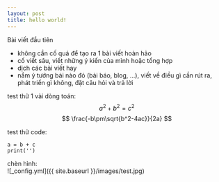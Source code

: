 ```yaml
---
layout: post
title: hello world!
---
```


Bài viết đầu tiên   
+ không cần cố quá để tạo ra 1 bài viết hoàn hảo
+ cố viết sâu, viết những ý kiến của mình hoặc tổng hợp  
+ dịch các bài viết hay   
+ nắm ý tưởng bài nào đó (bài báo, blog, ...), viết về điều gì cần rút ra, phát triển gì không, đặt câu hỏi và trả lời   

test thử 1 vài dòng toán: 
$$ a^2 + b^2 = c^2 $$
$$ \frac{-b\pm\sqrt{b^2-4ac}}{2a} $$


test thử code:
```
a = b + c
print('')
```

chèn hình:   
![_config.yml]({{ site.baseurl }}/images/test.jpg)
